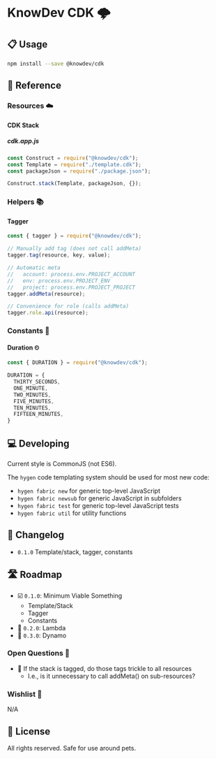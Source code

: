 # KnowDev CDK 🌩

## 📋 Usage

``` bash
npm install --save @knowdev/cdk
```

## 📖 Reference

### Resources ☁️

#### CDK Stack

##### cdk.app.js

``` javascript
const Construct = require("@knowdev/cdk");
const Template = require("./template.cdk");
const packageJson = require("./package.json");

Construct.stack(Template, packageJson, {});
```

### Helpers 📚

#### Tagger

``` javascript
const { tagger } = require("@knowdev/cdk");

// Manually add tag (does not call addMeta)
tagger.tag(resource, key, value);

// Automatic meta
//   account: process.env.PROJECT_ACCOUNT
//   env: process.env.PROJECT_ENV
//   project: process.env.PROJECT_PROJECT
tagger.addMeta(resource);

// Convenience for role (calls addMeta)
tagger.role.api(resource);
```

### Constants 💬

#### Duration ⏲

``` javascript
const { DURATION } = require("@knowdev/cdk");

DURATION = {
  THIRTY_SECONDS,
  ONE_MINUTE,
  TWO_MINUTES,
  FIVE_MINUTES,
  TEN_MINUTES,
  FIFTEEN_MINUTES,
}
```

## 💻 Developing

Current style is CommonJS (not ES6).

The `hygen` code templating system should be used for most new code:

* `hygen fabric new` for generic top-level JavaScript
* `hygen fabric newsub` for generic JavaScript in subfolders
* `hygen fabric test` for generic top-level JavaScript tests
* `hygen fabric util` for utility functions

## 📝 Changelog

* `0.1.0` Template/stack, tagger, constants

## 🛣 Roadmap

* ☑️ `0.1.0`: Minimum Viable Something
  * Template/Stack
  * Tagger
  * Constants
* 🔲 `0.2.0`: Lambda
* 🔲 `0.3.0`: Dynamo

### Open Questions 🤔

* 🔲 If the stack is tagged, do those tags trickle to all resources
  * I.e., is it unnecessary to call addMeta() on sub-resources?

### Wishlist 🌠

N/A

## 📜 License

All rights reserved. Safe for use around pets.
